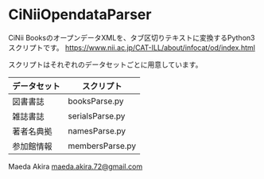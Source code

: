 # CiNiiOpendataParser

CiNii BooksのオープンデータXMLを、タブ区切りテキストに変換するPython3スクリプトです。
https://www.nii.ac.jp/CAT-ILL/about/infocat/od/index.html

スクリプトはそれぞれのデータセットごとに用意しています。

データセット | スクリプト
--- | ---
図書書誌 | booksParse.py
雑誌書誌 | serialsParse.py
著者名典拠 | namesParse.py
参加館情報 | membersParse.py

Maeda Akira
maeda.akira.72@gmail.com
